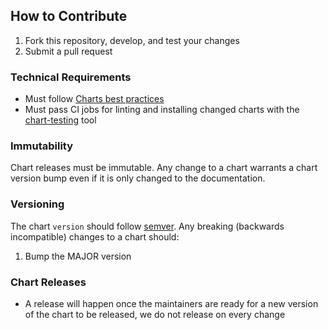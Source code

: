 ## How to Contribute

1. Fork this repository, develop, and test your changes
2. Submit a pull request

### Technical Requirements

* Must follow [Charts best practices](https://helm.sh/docs/topics/chart_best_practices/)
* Must pass CI jobs for linting and installing changed charts with the [chart-testing](https://github.com/helm/chart-testing) tool

### Immutability

Chart releases must be immutable. Any change to a chart warrants a chart version bump even if it is only changed to the documentation.

### Versioning

The chart `version` should follow [semver](https://semver.org/). Any breaking (backwards incompatible) changes to a chart should:

1. Bump the MAJOR version

### Chart Releases

* A release will happen once the maintainers are ready for a new version of the chart to be released, we do not release on every change

